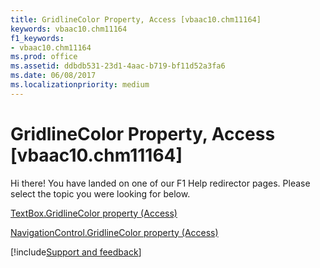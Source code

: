 ```yaml
---
title: GridlineColor Property, Access [vbaac10.chm11164]
keywords: vbaac10.chm11164
f1_keywords:
- vbaac10.chm11164
ms.prod: office
ms.assetid: ddbdb531-23d1-4aac-b719-bf11d52a3fa6
ms.date: 06/08/2017
ms.localizationpriority: medium
---
```



# GridlineColor Property, Access [vbaac10.chm11164]

Hi there! You have landed on one of our F1 Help redirector pages. Please select the topic you were looking for below.

[TextBox.GridlineColor property (Access)](https://msdn.microsoft.com/library/849e0843-ab35-90d6-02a6-44faa316c83f%28Office.15%29.aspx)

[NavigationControl.GridlineColor property (Access)](https://msdn.microsoft.com/library/21502538-377c-fd82-62bb-c68cabd1b2cd%28Office.15%29.aspx)

[!include[Support and feedback](~/includes/feedback-boilerplate.md)]
